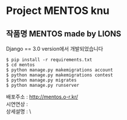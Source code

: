 # Project MENTOS knu
## 작품명 MENTOS made by LIONS

Django == 3.0 version에서 개발되었습니다

    $ pip install -r requirements.txt
    $ cd mentos
    $ python manage.py makemigrations account
    $ python manage.py makemigrations contest
    $ python manage.py migrates
    $ python manage.py runserver

배포주소 : http://mentos.o-r.kr/ \
시연연상 : \
상세설명 : \
